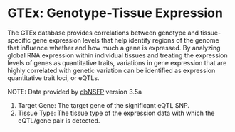 # GTEx: Genotype-Tissue Expression
The GTEx database provides correlations between genotype and tissue-specific gene expression levels that help identify regions of the genome that influence whether and how much a gene is expressed. By analyzing global RNA expression within individual tissues and treating the expression levels of genes as quantitative traits, variations in gene expression that are highly correlated with genetic variation can be identified as expression quantitative trait loci, or eQTLs.

NOTE: Data provided by [dbNSFP](https://sites.google.com/site/jpopgen/dbNSFP) version 3.5a

1. Target Gene: The target gene of the significant eQTL SNP.
2. Tissue Type: The tissue type of the expression data with which the eQTL/gene pair is detected.
